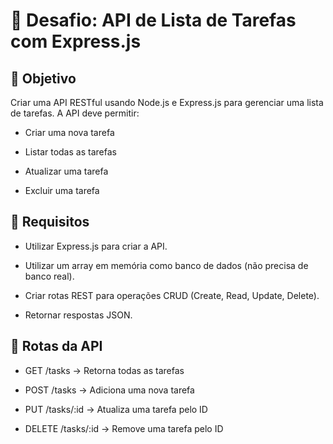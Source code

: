 # 🎯 Desafio: API de Lista de Tarefas com Express.js
## 📌 Objetivo
Criar uma API RESTful usando Node.js e Express.js para gerenciar uma lista de tarefas. A API deve permitir:

- Criar uma nova tarefa

- Listar todas as tarefas

- Atualizar uma tarefa

- Excluir uma tarefa

## 🔧 Requisitos
- Utilizar Express.js para criar a API.

- Utilizar um array em memória como banco de dados (não precisa de banco real).

- Criar rotas REST para operações CRUD (Create, Read, Update, Delete).

- Retornar respostas JSON.

## 📜 Rotas da API
- GET /tasks → Retorna todas as tarefas

- POST /tasks → Adiciona uma nova tarefa

- PUT /tasks/:id → Atualiza uma tarefa pelo ID

- DELETE /tasks/:id → Remove uma tarefa pelo ID